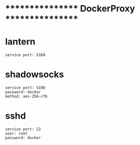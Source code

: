 # ***************     DockerProxy     ***************

# lantern
	service port: 5168

# shadowsocks
	service port: 5198
	password: docker
	method: aes-256-cfb

# sshd
	service port: 22
	user: root
	password: docker
